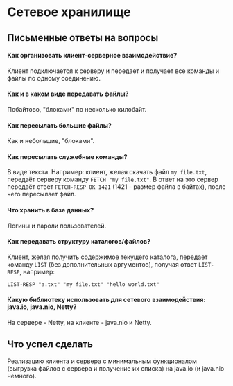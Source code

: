 # Сетевое хранилище

## Письменные ответы на вопросы

#### Как организовать клиент-серверное взаимодействие?

Клиент подключается к серверу и передает и получает все команды и файлы 
по одному соединению. 

#### Как и в каком виде передавать файлы?

Побайтово, "блоками" по несколько килобайт. 

#### Как пересылать большие файлы?

Как и небольшие, "блоками". 

#### Как пересылать служебные команды?

В виде текста. Например: клиент, желая скачать файл `my file.txt`, передаёт серверу команду 
`FETCH "my file.txt"`.
В ответ на это сервер передаёт ответ `FETCH-RESP OK 1421` (1421 - размер файла в байтах), 
после чего пересылает файл. 

#### Что хранить в базе данных?

Логины и пароли пользователей.  

#### Как передавать структуру каталогов/файлов?

Клиент, желая получить содержимое текущего каталога, передает команду `LIST` 
(без дополнительных аргументов), получая ответ `LIST-RESP`, например: 

`LIST-RESP "a.txt" "my file.txt" "hello world.txt"`

#### Какую библиотеку использовать для сетевого взаимодействия: java.io, java.nio, Netty?

На сервере - Netty, на клиенте - java.nio и Netty.

## Что успел сделать

Реализацию клиента и сервера с минимальным функционалом 
(выгрузка файлов с сервера и получение их списка) на java.io 
(и java.nio немного). 
